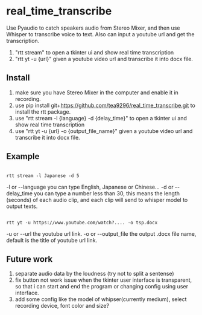 # real_time_transcribe
Use Pyaudio to catch speakers audio from Stereo Mixer, and then use Whisper to transcribe voice to text. 
Also can input a youtube url and get the transcription.

1. "rtt stream"  to open a tkinter ui and show real time transcription
2. "rtt yt  -u  {url}"  given a youtube video url and transcribe it into docx file.



## Install
1. make sure you have Stereo Mixer in the computer and enable it in recording.
2. use pip install git+https://github.com/tea9296/real_time_transcribe.git  to install the rtt package.
3. use "rtt stream -l {language} -d {delay_time}"  to open a tkinter ui and show real time transcription
4. use "rtt yt  -u {url} -o {output_file_name}"  given a youtube video url and transcribe it into docx file.



## Example

```console

rtt stream -l Japanese -d 5
```

-l or --language you can type English, Japanese or Chinese...
-d or --delay_time you can type a number less than 30, this means the length (seconds) of each audio clip, and each clip will send to whisper model to output texts.



```console

rtt yt -u https://www.youtube.com/watch?.... -o tsp.docx
```
-u or --url the youtube url link.
-o or --output_file the output .docx file name, default is the title of youtube url link. 


## Future work 
1. separate audio data by the loudness (try not to split a sentense)
2. fix button not work issue when the tkinter user interface is transparent, so that i can start and end the program or changing config using user interface.
3. add some config like the model of whipser(currently medium), select recording device, font color and size? 
